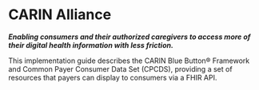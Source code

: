 # CARIN Alliance
**_Enabling consumers and their authorized caregivers to access more of their digital health information with less friction._**

This implementation guide describes the CARIN Blue Button&reg; Framework and Common Payer Consumer Data Set (CPCDS), providing a set of resources that payers can display to consumers via a FHIR API.
